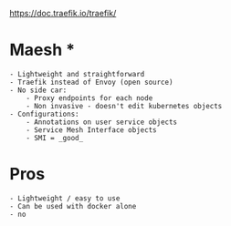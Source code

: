 https://doc.traefik.io/traefik/



# Maesh *
    - Lightweight and straightforward
    - Traefik instead of Envoy (open source)
    - No side car:
        - Proxy endpoints for each node
        - Non invasive - doesn't edit kubernetes objects
    - Configurations:
        - Annotations on user service objects
        - Service Mesh Interface objects
        - SMI = _good_

# Pros
    - Lightweight / easy to use 
    - Can be used with docker alone
    - no 